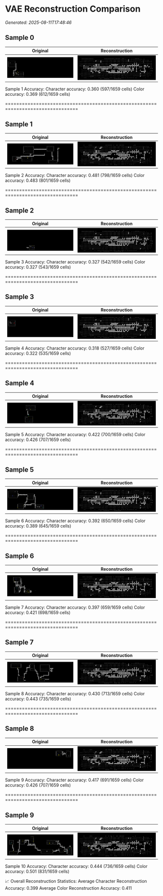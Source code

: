 # VAE Reconstruction Comparison

_Generated: 2025-08-11T17:48:46_

## Sample 0

| Original | Reconstruction |
|---|---|
| ![orig 0](images/sample_000_orig.png) | ![recon 0](images/sample_000_recon.png) |


 Sample 1 Accuracy:   Character accuracy: 0.360 (597/1659 cells)
   Color accuracy: 0.369 (612/1659 cells)

================================================================================
## Sample 1

| Original | Reconstruction |
|---|---|
| ![orig 1](images/sample_001_orig.png) | ![recon 1](images/sample_001_recon.png) |


 Sample 2 Accuracy:   Character accuracy: 0.481 (798/1659 cells)
   Color accuracy: 0.483 (801/1659 cells)

================================================================================
## Sample 2

| Original | Reconstruction |
|---|---|
| ![orig 2](images/sample_002_orig.png) | ![recon 2](images/sample_002_recon.png) |


 Sample 3 Accuracy:   Character accuracy: 0.327 (542/1659 cells)
   Color accuracy: 0.327 (543/1659 cells)

================================================================================
## Sample 3

| Original | Reconstruction |
|---|---|
| ![orig 3](images/sample_003_orig.png) | ![recon 3](images/sample_003_recon.png) |


 Sample 4 Accuracy:   Character accuracy: 0.318 (527/1659 cells)
   Color accuracy: 0.322 (535/1659 cells)

================================================================================
## Sample 4

| Original | Reconstruction |
|---|---|
| ![orig 4](images/sample_004_orig.png) | ![recon 4](images/sample_004_recon.png) |


 Sample 5 Accuracy:   Character accuracy: 0.422 (700/1659 cells)
   Color accuracy: 0.426 (707/1659 cells)

================================================================================
## Sample 5

| Original | Reconstruction |
|---|---|
| ![orig 5](images/sample_005_orig.png) | ![recon 5](images/sample_005_recon.png) |


 Sample 6 Accuracy:   Character accuracy: 0.392 (650/1659 cells)
   Color accuracy: 0.389 (645/1659 cells)

================================================================================
## Sample 6

| Original | Reconstruction |
|---|---|
| ![orig 6](images/sample_006_orig.png) | ![recon 6](images/sample_006_recon.png) |


 Sample 7 Accuracy:   Character accuracy: 0.397 (659/1659 cells)
   Color accuracy: 0.421 (698/1659 cells)

================================================================================
## Sample 7

| Original | Reconstruction |
|---|---|
| ![orig 7](images/sample_007_orig.png) | ![recon 7](images/sample_007_recon.png) |


 Sample 8 Accuracy:   Character accuracy: 0.430 (713/1659 cells)
   Color accuracy: 0.443 (735/1659 cells)

================================================================================
## Sample 8

| Original | Reconstruction |
|---|---|
| ![orig 8](images/sample_008_orig.png) | ![recon 8](images/sample_008_recon.png) |


 Sample 9 Accuracy:   Character accuracy: 0.417 (691/1659 cells)
   Color accuracy: 0.426 (707/1659 cells)

================================================================================
## Sample 9

| Original | Reconstruction |
|---|---|
| ![orig 9](images/sample_009_orig.png) | ![recon 9](images/sample_009_recon.png) |


 Sample 10 Accuracy:   Character accuracy: 0.444 (736/1659 cells)
   Color accuracy: 0.501 (831/1659 cells)

📈 Overall Reconstruction Statistics:   Average Character Reconstruction Accuracy: 0.399
   Average Color Reconstruction Accuracy: 0.411
